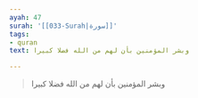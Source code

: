 ```yaml
---
ayah: 47
surah: '[[033-Surah|سورة]]'
tags:
- quran
text: وبشر المؤمنين بأن لهم من الله فضلا كبيرا

---
```

> وبشر المؤمنين بأن لهم من الله فضلا كبيرا
